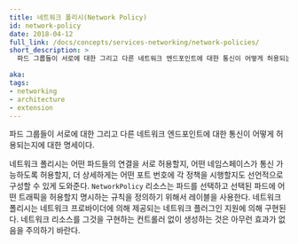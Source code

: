 ```yaml
---
title: 네트워크 폴리시(Network Policy)
id: network-policy
date: 2018-04-12
full_link: /docs/concepts/services-networking/network-policies/
short_description: >
  파드 그룹들이 서로에 대한 그리고 다른 네트워크 엔드포인트에 대한 통신이 어떻게 허용되는지에 대한 명세이다.

aka:
tags:
- networking
- architecture
- extension
---
```

 파드 그룹들이 서로에 대한 그리고 다른 네트워크 엔드포인트에 대한 통신이 어떻게 허용되는지에 대한 명세이다.

<!--more-->

네트워크 폴리시는 어떤 파드들의 연결을 서로 허용할지, 어떤 네임스페이스가 통신 가능하도록 허용할지, 더 상세하게는 어떤 포트 번호에 각 정책을 시행할지도 선언적으로 구성할 수 있게 도와준다. `NetworkPolicy` 리소스는 파드를 선택하고 선택된 파드에 어떤 트래픽을 허용할지 명시하는 규칙을 정의하기 위해서 레이블을 사용한다. 네트워크 폴리시는 네트워크 프로바이더에 의해 제공되는 네트워크 플러그인 지원에 의해 구현된다. 네트워크 리소스를 그것을 구현하는 컨트롤러 없이 생성하는 것은 아무런 효과가 없음을 주의하기 바란다.

